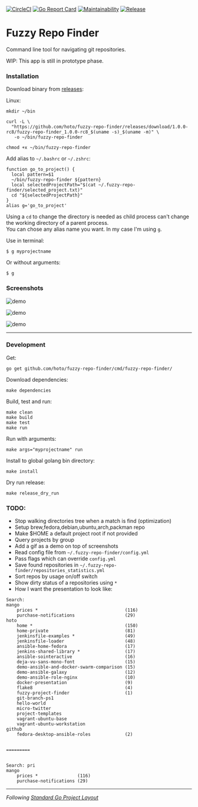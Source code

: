 [![CircleCI](https://circleci.com/gh/hoto/fuzzy-repo-finder/tree/master.svg?style=svg)](https://circleci.com/gh/hoto/fuzzy-repo-finder/tree/master)
[![Go Report Card](https://goreportcard.com/badge/github.com/hoto/fuzzy-repo-finder)](https://goreportcard.com/report/github.com/hoto/fuzzy-repo-finder)
[![Maintainability](https://api.codeclimate.com/v1/badges/27f61a82b9a5589f1a07/maintainability)](https://codeclimate.com/github/hoto/fuzzy-repo-finder/maintainability)
[![Release](https://img.shields.io/github/release/hoto/fuzzy-repo-finder.svg?style=flat-square)](https://github.com/hoto/fuzzy-repo-finder/releases/latest)
# Fuzzy Repo Finder

Command line tool for navigating git repositories.

WIP: This app is still in prototype phase.

### Installation

Download binary from [releases](https://github.com/hoto/fuzzy-repo-finder/releases):

Linux:

    mkdir ~/bin
    
    curl -L \
      "https://github.com/hoto/fuzzy-repo-finder/releases/download/1.0.0-rc8/fuzzy-repo-finder_1.0.0-rc8_$(uname -s)_$(uname -m)" \
       -o ~/bin/fuzzy-repo-finder

    chmod +x ~/bin/fuzzy-repo-finder

Add alias to `~/.bashrc` or `~/.zshrc`:  

    function go_to_project() {
      local pattern=$1
      ~/bin/fuzzy-repo-finder ${pattern}
      local selectedProjectPath="$(cat ~/.fuzzy-repo-finder/selected_project.txt)"
      cd "${selectedProjectPath}"
    }
    alias g='go_to_project'

Using a `cd` to change the directory is needed as child process can't change the working directory of a parent process.  
You can chose any alias name you want. In my case I'm using `g`.  

Use in terminal:

    $ g myprojectname

Or without arguments:

    $ g

### Screenshots

![demo](https://github.com/hoto/fuzzy-repo-finder/wiki/images/001.png)  

![demo](https://github.com/hoto/fuzzy-repo-finder/wiki/images/002.gif)  

![demo](https://github.com/hoto/fuzzy-repo-finder/wiki/images/005.gif)  

---

### Development

Get:

    go get github.com/hoto/fuzzy-repo-finder/cmd/fuzzy-repo-finder/

Download dependencies:

    make dependencies

Build, test and run:

    make clean
    make build
    make test
    make run

Run with arguments:

    make args="myprojectname" run

Install to global golang bin directory:

    make install
    
Dry run release:

    make release_dry_run

### TODO:
* Stop walking directories tree when a match is find (optimization)
* Setup brew,fedora,debian,ubuntu,arch,packman repo
* Make $HOME a default project root if not provided
* Query projects by group
* Add a gif as a demo on top of screenshots
* Read config file from `~/.fuzzy-repo-finder/config.yml`
* Pass flags which can override `config.yml`
* Save found repositories in `~/.fuzzy-repo-finder/repositories_statistics.yml`
* Sort repos by usage on/off switch
* Show dirty status of a repositories using `*`
* How I want the presentation to look like:

```
Search: 
mango
    prices *                                 (116)
    purchase-notifications                   (29)
hoto
    home *                                   (150)
    home-private                             (81)
    jenkinsfile-examples *                   (49)
    jenkinsfile-loader                       (48)
    ansible-home-fedora                      (17)
    jenkins-shared-library *                 (17)
    ansible-sointeractive                    (16)
    deja-vu-sans-mono-font                   (15)
    demo-ansible-and-docker-swarm-comparison (15)
    demo-ansible-galaxy                      (12)
    demo-ansible-role-nginx                  (10)
    docker-presentation                      (9)
    flake8                                   (4)
    fuzzy-project-finder                     (1)
    git-branch-ps1                              
    hello-world                                 
    micro-twitter                               
    project-templates                           
    vagrant-ubuntu-base                         
    vagrant-ubuntu-workstation                  
github
    fedora-desktop-ansible-roles             (2)


=========


Search: pri
mango
    prices *               (116)
    purchase-notifications (29)

```

---
_Following_ [_Standard Go Project Layout_](https://github.com/golang-standards/project-layout)
